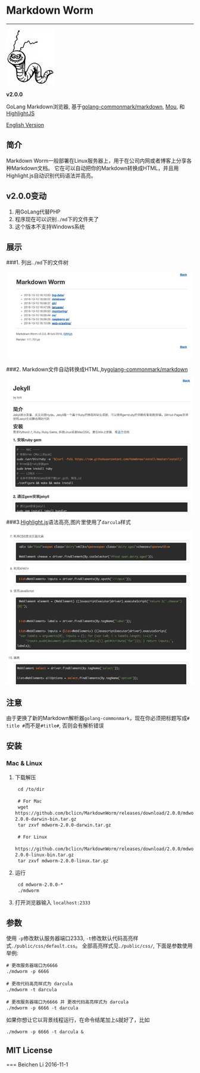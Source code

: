 # Markdown Worm #

---

![logo](public/img/logo.jpg)

__v2.0.0__

GoLang Markdown浏览器, 基于[golang-commonmark/markdown](https://github.com/golang-commonmark/markdown), 
[Mou](http://25.io/mou/), 和 [HighlightJS](https://highlightjs.org/)

[English Version](README.md)

## 简介

Markdown Worm一般部署在Linux服务器上，用于在公司内网或者博客上分享各种Markdown文档。
它在可以自动把你的Markdown转换成HTML，并且用Highlight.js自动识别代码语法并高亮。

## v2.0.0变动

1. 用GoLang代替PHP
2. 程序现在可以识别`./md`下的文件夹了
3. 这个版本不支持Windows系统

## 展示

###1. 列出`./md`下的文件树

![logo](public/img/showcase-1.jpg)

###2. Markdown文件自动转换成HTML,by[golang-commonmark/markdown](https://github.com/golang-commonmark/markdown)

![logo](public/img/showcase-2.jpg)

###3.[Highlight.js](https://highlightjs.org/)语法高亮,图片里使用了`darcula`样式

![logo](public/img/showcase-3.jpg)

## 注意

由于更换了新的Markdown解析器`golang-commonmark`，现在你必须把标题写成`# title #`而不是`#title#`,
否则会有解析错误

##  安装

### Mac & Linux

1. 下载解压

        cd /to/dir
        
        # For Mac
        wget https://github.com/bclicn/MarkdownWorm/releases/download/2.0.0/mdworm-2.0.0-darwin-bin.tar.gz
        tar zxvf mdworm-2.0.0-darwin.tar.gz
    
        # For Linux
        https://github.com/bclicn/MarkdownWorm/releases/download/2.0.0/mdworm-2.0.0-linux-bin.tar.gz
        tar zxvf mdworm-2.0.0-linux.tar.gz
    
2. 运行
    
   		cd mdworm-2.0.0-*
   		./mdworm
   
3. 打开浏览器输入 `localhost:2333`

## 参数

使用 `-p`修改默认服务器端口2333, `-t`修改默认代码高亮样式`./public/css/default.css`。
全部高亮样式见`./public/css/`, 下面是参数使用举例:

    # 更改服务器端口为6666
    ./mdworm -p 6666
    
    # 更改代码高亮样式为 darcula
    ./mdworm -t darcula
    
    # 更改服务器端口为6666 并 更改代码高亮样式为 darcula
    ./mdworm -p 6666 -t darcula

如果你想让它以背景线程运行，在命令结尾加上`&`就好了，比如
	
	./mdworm -p 6666 -t darcula &

## MIT License
===
Beichen Li 2016-11-1
